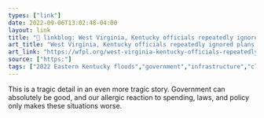 ```yaml
---
types: ["link"]
date: 2022-09-06T13:02:48-04:00
layout: link
title: "🔗 linkblog: West Virginia, Kentucky officials repeatedly ignored plans to prepare for catastrophic floods. Residents are paying the price. – 89.3 WFPL News Louisville'"
art_title: "West Virginia, Kentucky officials repeatedly ignored plans to prepare for catastrophic floods. Residents are paying the price. – 89.3 WFPL News Louisville"
art_link: "https://wfpl.org/west-virginia-kentucky-officials-repeatedly-ignored-plans-to-prepare-for-catastrophic-floods-residents-are-paying-the-price/"
source: ["https:"]
tags: ["2022 Eastern Kentucky floods","government","infrastructure","climate change"]
---
```

This is a tragic detail in an even more tragic story. Government can absolutely be good, and our allergic reaction to spending, laws, and policy only makes these situations worse.
 

